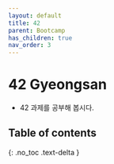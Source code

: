 ```yaml
---
layout: default
title: 42
parent: Bootcamp
has_children: true
nav_order: 3
---
```


# 42 Gyeongsan
* 42 과제를 공부해 봅시다.

## Table of contents
{: .no_toc .text-delta }


